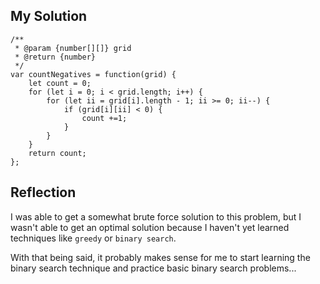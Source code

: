 ## My Solution

```
/**
 * @param {number[][]} grid
 * @return {number}
 */
var countNegatives = function(grid) {
    let count = 0;
    for (let i = 0; i < grid.length; i++) {
        for (let ii = grid[i].length - 1; ii >= 0; ii--) {
            if (grid[i][ii] < 0) {
                count +=1;
            }
        }
    }
    return count;
};
```

## Reflection

I was able to get a somewhat brute force solution to this problem, but I wasn't able to get an optimal solution because I haven't yet learned techniques like `greedy` or `binary search`.

With that being said, it probably makes sense for me to start learning the binary search technique and practice basic binary search problems...
